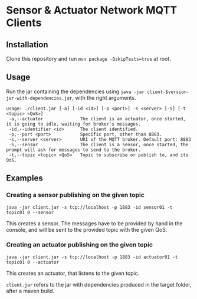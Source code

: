 # Sensor & Actuator Network MQTT Clients

## Installation

Clone this repository and run `mvn package -DskipTests=true` at root.

## Usage

Run the jar containing the dependencies using `java -jar client-$version-jar-with-dependencies.jar`, with the right arguments.

```
usage: ./client.jar [-a] [-id <id>] [-p <port>] -s <server> [-S] [-t <topic> <QoS>]
 -a,--actuator              The client is an actuator, once started, it is going to idle, waiting for broker's messages.
 -id,--identifier <id>      The client identified.
 -p,--port <port>           Specific port, other than 8883.
 -s,--server <server>       URI of the MQTT broker. Default port: 8883
 -S,--sensor                The client is a sensor, once started, the prompt will ask for messages to send to the broker.
 -t,--topic <topic> <QoS>   Topic to subscribe or publish to, and its QoS.

```

## Examples

### Creating a sensor publishing on the given topic

`java -jar client.jar -s tcp://localhost -p 1883 -id sensor01 -t topic01 0 --sensor`

This creates a sensor. The messages have to be provided by hand in the console, and will be sent to the provided topic with the given QoS.

### Creating an actuator publishing on the given topic

`java -jar client.jar -s tcp://localhost -p 1883 -id actuator01 -t topic01 0 --actuator`

This creates an actuator, that listens to the given topic.

`client.jar` refers to the jar with dependencies produced in the target folder, after a maven build. 
